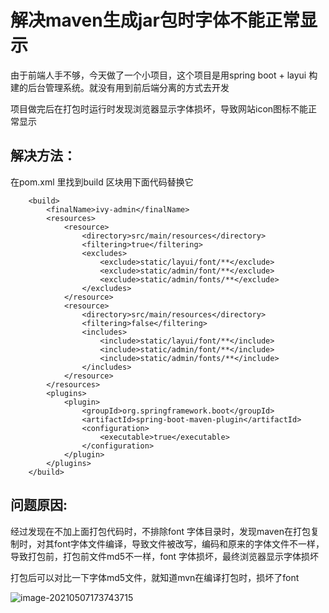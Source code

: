# 解决maven生成jar包时字体不能正常显示

由于前端人手不够，今天做了一个小项目，这个项目是用spring boot  + layui 构建的后台管理系统。就没有用到前后端分离的方式去开发

项目做完后在打包时运行时发现浏览器显示字体损坏，导致网站icon图标不能正常显示

##  解决方法：

在pom.xml 里找到build 区块用下面代码替换它

```
    <build>
        <finalName>ivy-admin</finalName>
        <resources>
            <resource>
                <directory>src/main/resources</directory>
                <filtering>true</filtering>
                <excludes>
                    <exclude>static/layui/font/**</exclude>
                    <exclude>static/admin/font/**</exclude>
                    <exclude>static/admin/fonts/**</exclude>
                </excludes>
            </resource>
            <resource>
                <directory>src/main/resources</directory>
                <filtering>false</filtering>
                <includes>
                    <include>static/layui/font/**</include>
                    <include>static/admin/font/**</include>
                    <include>static/admin/fonts/**</include>
                </includes>
            </resource>
        </resources>
        <plugins>
            <plugin>
                <groupId>org.springframework.boot</groupId>
                <artifactId>spring-boot-maven-plugin</artifactId>
                <configuration>
                    <executable>true</executable>
                </configuration>
            </plugin>
        </plugins>
    </build>

```

## 问题原因:

经过发现在不加上面打包代码时，不排除font 字体目录时，发现maven在打包复制时，对其font字体文件编译，导致文件被改写，编码和原来的字体文件不一样，导致打包前，打包前文件md5不一样，font 字体损坏，最终浏览器显示字体损坏

打包后可以对比一下字体md5文件，就知道mvn在编译打包时，损坏了font

![image-20210507173743715](../../static/images/image-20210507173743715.png)
